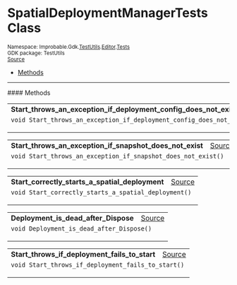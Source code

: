 
# SpatialDeploymentManagerTests Class
<sup>
Namespace: Improbable.Gdk.<a href="{{urlRoot}}/api/test-utils-index">TestUtils</a>.<a href="{{urlRoot}}/api/test-utils/editor-index">Editor</a>.<a href="{{urlRoot}}/api/test-utils/editor/tests-index">Tests</a><br/>
GDK package: TestUtils<br/>
<a href="https://www.github.com/spatialos/gdk-for-unity/blob/06858069/workers/unity/Packages/io.improbable.gdk.testutils/Editor/Tests/SpatialDeploymentManagerTests.cs/#L9">Source</a>
<style>
a code {
                    padding: 0em 0.25em!important;
}
code {
                    background-color: #ffffff!important;
}
</style>
</sup>
<nav id="pageToc" class="page-toc"><ul><li><a href="#methods">Methods</a>
</ul></nav>













</p>
<hr style="width:100%; border-top-color:#d8d8d8" />
#### Methods


</p>




<table width="100%">
    <tr>
        <td style="border-right:none"><b>Start_throws_an_exception_if_deployment_config_does_not_exist</b></td>
        <td style="border-left:none; text-align:right"><a href="https://www.github.com/spatialos/gdk-for-unity/blob/06858069/workers/unity/Packages/io.improbable.gdk.testutils/Editor/Tests/SpatialDeploymentManagerTests.cs/#L12">Source</a></td>
    </tr>
    <tr>
        <td colspan="2">
<code>void Start_throws_an_exception_if_deployment_config_does_not_exist()</code></p>






</td>
    </tr>
</table>


<table width="100%">
    <tr>
        <td style="border-right:none"><b>Start_throws_an_exception_if_snapshot_does_not_exist</b></td>
        <td style="border-left:none; text-align:right"><a href="https://www.github.com/spatialos/gdk-for-unity/blob/06858069/workers/unity/Packages/io.improbable.gdk.testutils/Editor/Tests/SpatialDeploymentManagerTests.cs/#L20">Source</a></td>
    </tr>
    <tr>
        <td colspan="2">
<code>void Start_throws_an_exception_if_snapshot_does_not_exist()</code></p>






</td>
    </tr>
</table>


<table width="100%">
    <tr>
        <td style="border-right:none"><b>Start_correctly_starts_a_spatial_deployment</b></td>
        <td style="border-left:none; text-align:right"><a href="https://www.github.com/spatialos/gdk-for-unity/blob/06858069/workers/unity/Packages/io.improbable.gdk.testutils/Editor/Tests/SpatialDeploymentManagerTests.cs/#L28">Source</a></td>
    </tr>
    <tr>
        <td colspan="2">
<code>void Start_correctly_starts_a_spatial_deployment()</code></p>






</td>
    </tr>
</table>


<table width="100%">
    <tr>
        <td style="border-right:none"><b>Deployment_is_dead_after_Dispose</b></td>
        <td style="border-left:none; text-align:right"><a href="https://www.github.com/spatialos/gdk-for-unity/blob/06858069/workers/unity/Packages/io.improbable.gdk.testutils/Editor/Tests/SpatialDeploymentManagerTests.cs/#L38">Source</a></td>
    </tr>
    <tr>
        <td colspan="2">
<code>void Deployment_is_dead_after_Dispose()</code></p>






</td>
    </tr>
</table>


<table width="100%">
    <tr>
        <td style="border-right:none"><b>Start_throws_if_deployment_fails_to_start</b></td>
        <td style="border-left:none; text-align:right"><a href="https://www.github.com/spatialos/gdk-for-unity/blob/06858069/workers/unity/Packages/io.improbable.gdk.testutils/Editor/Tests/SpatialDeploymentManagerTests.cs/#L49">Source</a></td>
    </tr>
    <tr>
        <td colspan="2">
<code>void Start_throws_if_deployment_fails_to_start()</code></p>






</td>
    </tr>
</table>





